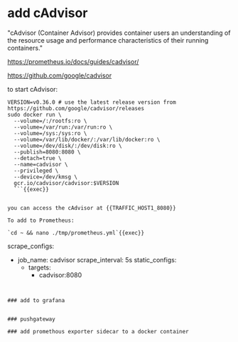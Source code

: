 # add cAdvisor

"cAdvisor (Container Advisor) provides container users an understanding of the resource usage and performance characteristics of their running containers."

https://prometheus.io/docs/guides/cadvisor/

https://github.com/google/cadvisor



to start cAdvisor:

```
VERSION=v0.36.0 # use the latest release version from https://github.com/google/cadvisor/releases
sudo docker run \
  --volume=/:/rootfs:ro \
  --volume=/var/run:/var/run:ro \
  --volume=/sys:/sys:ro \
  --volume=/var/lib/docker/:/var/lib/docker:ro \
  --volume=/dev/disk/:/dev/disk:ro \
  --publish=8080:8080 \
  --detach=true \
  --name=cadvisor \
  --privileged \
  --device=/dev/kmsg \
  gcr.io/cadvisor/cadvisor:$VERSION
  ```{{exec}}


you can access the cAdvisor at {{TRAFFIC_HOST1_8080}}

To add to Prometheus:

`cd ~ && nano ./tmp/prometheus.yml`{{exec}}

```
scrape_configs:
- job_name: cadvisor
  scrape_interval: 5s
  static_configs:
  - targets:
    - cadvisor:8080
```


### add to grafana


### pushgateway

### add promethous exporter sidecar to a docker container



